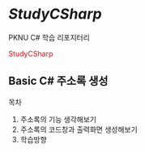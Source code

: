 # _StudyCSharp_

PKNU C# 학습 리포지터리

<span style="color:red">StudyCSharp</span>
## Basic C# 주소록 생성
목차 <br>
1. 주소록의 기능 생각해보기<br>
2. 주소록의 코드창과 출력화면 생성해보기<br>
3. 학습방향
